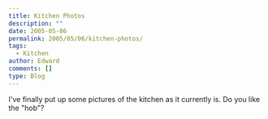 ```yaml
---
title: Kitchen Photos
description: ""
date: 2005-05-06
permalink: 2005/05/06/kitchen-photos/
tags:
  - Kitchen
author: Edward
comments: []
type: Blog
---
```


I\'ve finally put up some pictures of the kitchen as it currently is. Do
you like the \"hob\"?

<!-- [  
 ![Almost
Done](https://tarrant.org.uk/d/407-2/kitchenalmost.jpg?g2_GALLERYSID=e5e1dddb92e367838451623a9b041b95)][1] -->



[1]: https://tarrant.org.uk/v/kitchen/kitchenalmost/
